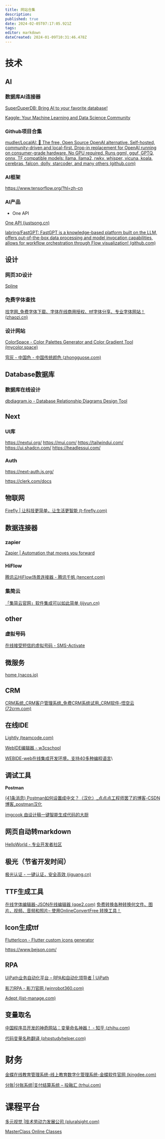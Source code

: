 ```yaml
---
title: 网站合集
description: 
published: true
date: 2024-02-05T07:17:05.921Z
tags: 
editor: markdown
dateCreated: 2024-01-09T10:31:46.478Z
---
```

# 技术
## AI

### 数据库AI连接器
[SuperDuperDB: Bring AI to your favorite database!](https://superduperdb.com/)

[Kaggle: Your Machine Learning and Data Science Community](https://www.kaggle.com/)

### Github项目合集
[mudler/LocalAI: :robot: The free, Open Source OpenAI alternative. Self-hosted, community-driven and local-first. Drop-in replacement for OpenAI running on consumer-grade hardware. No GPU required. Runs ggml, gguf, GPTQ, onnx, TF compatible models: llama, llama2, rwkv, whisper, vicuna, koala, cerebras, falcon, dolly, starcoder, and many others (github.com)](https://github.com/mudler/LocalAI)

### AI框架
https://www.tensorflow.org/?hl=zh-cn

### AI产品

- One API

[One API (justsong.cn)](https://openai.justsong.cn/)

[labring/FastGPT: FastGPT is a knowledge-based platform built on the LLM, offers out-of-the-box data processing and model invocation capabilities, allows for workflow orchestration through Flow visualization! (github.com)](https://github.com/labring/FastGPT)



## 设计

### 网页3D设计
[Spline](https://app.spline.design/community/file/c2f21412-5018-4639-85a0-38ba713da1f5)

### 免费字体查找

[找字网_免费字体下载、字体在线商用授权、ttf字体分享、专业字体网站！ (zhaozi.cn)](http://www.zhaozi.cn/)

### 设计网站

[ColorSpace - Color Palettes Generator and Color Gradient Tool (mycolor.space)](https://mycolor.space/?hex=%23A8EB12&sub=1)

[穹灰 - 中国色 - 中国传统颜色 (zhongguose.com)](http://zhongguose.com/#qionghui)


## Database数据库
### 数据库在线设计
[dbdiagram.io - Database Relationship Diagrams Design Tool](https://dbdiagram.io/home)


## Next
### UI库
https://nextui.org/
https://mui.com/
https://tailwindui.com/
https://ui.shadcn.com/
https://headlessui.com/

### Auth

https://next-auth.js.org/

https://clerk.com/docs

## 物联网
[Firefly | 让科技更简单，让生活更智能 (t-firefly.com)](https://www.t-firefly.com/)

## 数据连接器
### zapier

[Zapier | Automation that moves you forward](https://zapier.com/)

### HiFlow

[腾讯云HiFlow场景连接器 - 腾讯千帆 (tencent.com)](https://hiflow.tencent.com/)

### 集简云

[「集简云官网」软件集成可以如此简单 (jijyun.cn)](https://www.jijyun.cn/)

## other

### 虚拟号码
[在线接受短信的虚拟号码 - SMS-Activate](https://sms-activate.org/cn)

## 微服务
[home (nacos.io)](https://nacos.io/zh-cn/index.html)

## CRM
[CRM系统_CRM客户管理系统_免费CRM系统试用_CRM软件-悟空云 (72crm.com)](https://www.72crm.com/)

## 在线IDE

[Lightly (teamcode.com)](https://lightly.teamcode.com/dashboard/template)

[WebIDE编辑器 - w3cschool](https://www.w3cschool.cn/webide#)

[WEBIDE-web在线集成开发环境，支持40多种编程语言](http://www.webide.vip/)\

## 调试工具
**Postman**

[(41条消息) Postman如何设置成中文？（汉化）_点点点工程师罢了的博客-CSDN博客_postman汉化](https://blog.csdn.net/cattle09/article/details/125449541)


[imgcook 由设计稿一键智能生成代码的大厨](https://www.imgcook.com/)

## 网页自动转markdown

[HelloWorld - 专业开发者社区](https://www.helloworld.net/html2md)

## 极光（节省开发时间）

[极光认证 - 一键认证，安全高效 (jiguang.cn)](https://www.jiguang.cn/identify)

## TTF生成工具

[在线字体编辑器-JSON在线编辑器 (qqe2.com)](https://font.qqe2.com/)
[免费转换各种转换何文件、图片、视频、音频和照片– 使用OnlineConvertFree 转换工具！](https://onlineconvertfree.com/zh/convert/)



## Icon生成ttf

[FlutterIcon - Flutter custom icons generator](https://www.fluttericon.com/)

<https://www.bejson.com/>

## RPA
[UiPath业务自动化平台 – RPA和自动化领导者 | UiPath](https://www.uipath.com.cn/)

[影刀RPA - 影刀官网 (winrobot360.com)](https://www.winrobot360.com/)

[Adept (list-manage.com)](https://adept.us11.list-manage.com/subscribe?u=4ccd4ce767612046c881b905e&id=882c27ff4b)

## 变量取名

[中国程序员开发的神奇网站：变量命名神器！ - 知乎 (zhihu.com)](https://zhuanlan.zhihu.com/p/53360901)

[代码变量名称翻译 (phpstudyhelper.com)](https://fanyi.phpstudyhelper.com/)

# 财务
[金蝶在线教育管理系统-线上教育数字化管理系统-金蝶软件官网 (kingdee.com)](https://www.kingdee.com/solutions/online_education.html)

[分账|分账系统|支付结算系统 – 投融汇 (trhui.com)](http://www.trhui.com/product/fzxt)

# 课程平台
[多元视觉 |技术劳动力发展公司 (pluralsight.com)](https://www.pluralsight.com/)

[MasterClass Online Classes](https://www.masterclass.com/)